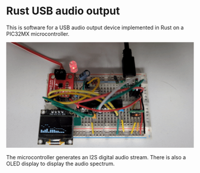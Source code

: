 # Rust USB audio output

This is software for a USB audio output device implemented in Rust on a PIC32MX
microcontroller.

![Breadboard with USB Audio device](img/breadboard.gif)

 The microcontroller generates an I2S digital audio stream.
There is also a OLED display to display the audio spectrum.
